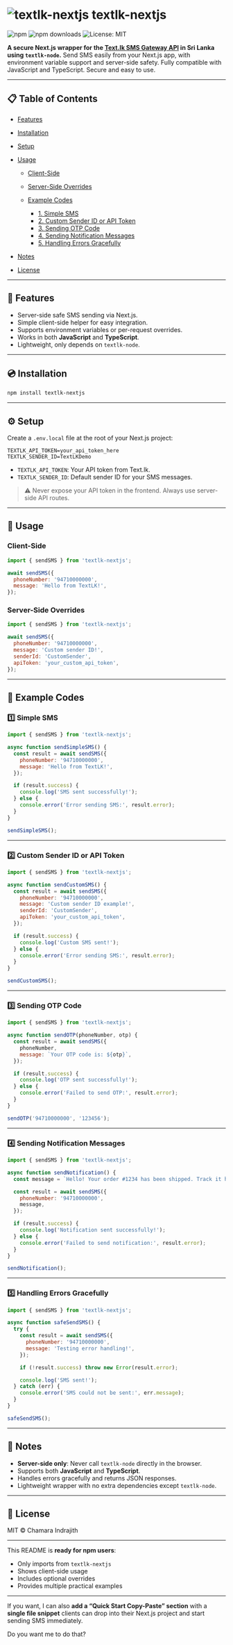 # ![textlk-nextjs](https://img.shields.io/badge/TextLK-Next.js-blue) textlk-nextjs

![npm](https://img.shields.io/npm/v/textlk-nextjs?color=blue) ![npm downloads](https://img.shields.io/npm/dt/textlk-nextjs) ![License: MIT](https://img.shields.io/badge/License-MIT-green)

**A secure Next.js wrapper for the [Text.lk SMS Gateway API](https://www.text.lk/) in Sri Lanka using `textlk-node`.**
Send SMS easily from your Next.js app, with environment variable support and server-side safety. Fully compatible with JavaScript and TypeScript. Secure and easy to use.

---

## 📋 Table of Contents

* [Features](#-features)
* [Installation](#-installation)
* [Setup](#-setup)
* [Usage](#-usage)

  * [Client-Side](#client-side)
  * [Server-Side Overrides](#server-side-overrides)
  * [Example Codes](#example-codes)

    * [1. Simple SMS](#1-simple-sms)
    * [2. Custom Sender ID or API Token](#2-custom-sender-id-or-api-token)
    * [3. Sending OTP Code](#3-sending-otp-code)
    * [4. Sending Notification Messages](#4-sending-notification-messages)
    * [5. Handling Errors Gracefully](#5-handling-errors-gracefully)
* [Notes](#-notes)
* [License](#-license)

---

## 🚀 Features

* Server-side safe SMS sending via Next.js.
* Simple client-side helper for easy integration.
* Supports environment variables or per-request overrides.
* Works in both **JavaScript** and **TypeScript**.
* Lightweight, only depends on `textlk-node`.

---

## 💿 Installation

```bash
npm install textlk-nextjs
```

---

## ⚙️ Setup

Create a `.env.local` file at the root of your Next.js project:

```env
TEXTLK_API_TOKEN=your_api_token_here
TEXTLK_SENDER_ID=TextLKDemo
```

* `TEXTLK_API_TOKEN`: Your API token from Text.lk.
* `TEXTLK_SENDER_ID`: Default sender ID for your SMS messages.

> ⚠️ Never expose your API token in the frontend. Always use server-side API routes.

---

## 🧩 Usage

### Client-Side

```javascript
import { sendSMS } from 'textlk-nextjs';

await sendSMS({
  phoneNumber: '94710000000',
  message: 'Hello from TextLK!',
});
```

### Server-Side Overrides

```javascript
import { sendSMS } from 'textlk-nextjs';

await sendSMS({
  phoneNumber: '94710000000',
  message: 'Custom sender ID!',
  senderId: 'CustomSender',
  apiToken: 'your_custom_api_token',
});
```

---

## 📌 Example Codes

### 1️⃣ Simple SMS

```javascript
import { sendSMS } from 'textlk-nextjs';

async function sendSimpleSMS() {
  const result = await sendSMS({
    phoneNumber: '94710000000',
    message: 'Hello from TextLK!',
  });

  if (result.success) {
    console.log('SMS sent successfully!');
  } else {
    console.error('Error sending SMS:', result.error);
  }
}

sendSimpleSMS();
```

---

### 2️⃣ Custom Sender ID or API Token

```javascript
import { sendSMS } from 'textlk-nextjs';

async function sendCustomSMS() {
  const result = await sendSMS({
    phoneNumber: '94710000000',
    message: 'Custom sender ID example!',
    senderId: 'CustomSender',
    apiToken: 'your_custom_api_token',
  });

  if (result.success) {
    console.log('Custom SMS sent!');
  } else {
    console.error('Error sending SMS:', result.error);
  }
}

sendCustomSMS();
```

---

### 3️⃣ Sending OTP Code

```javascript
import { sendSMS } from 'textlk-nextjs';

async function sendOTP(phoneNumber, otp) {
  const result = await sendSMS({
    phoneNumber,
    message: `Your OTP code is: ${otp}`,
  });

  if (result.success) {
    console.log('OTP sent successfully!');
  } else {
    console.error('Failed to send OTP:', result.error);
  }
}

sendOTP('94710000000', '123456');
```

---

### 4️⃣ Sending Notification Messages

```javascript
import { sendSMS } from 'textlk-nextjs';

async function sendNotification() {
  const message = `Hello! Your order #1234 has been shipped. Track it here: https://tracking.example.com`;

  const result = await sendSMS({
    phoneNumber: '94710000000',
    message,
  });

  if (result.success) {
    console.log('Notification sent successfully!');
  } else {
    console.error('Failed to send notification:', result.error);
  }
}

sendNotification();
```

---

### 5️⃣ Handling Errors Gracefully

```javascript
import { sendSMS } from 'textlk-nextjs';

async function safeSendSMS() {
  try {
    const result = await sendSMS({
      phoneNumber: '94710000000',
      message: 'Testing error handling!',
    });

    if (!result.success) throw new Error(result.error);

    console.log('SMS sent!');
  } catch (err) {
    console.error('SMS could not be sent:', err.message);
  }
}

safeSendSMS();
```

---

## 📌 Notes

* **Server-side only**: Never call `textlk-node` directly in the browser.
* Supports both **JavaScript** and **TypeScript**.
* Handles errors gracefully and returns JSON responses.
* Lightweight wrapper with no extra dependencies except `textlk-node`.

---

## 📝 License

MIT © Chamara Indrajith

---

This README is **ready for npm users**:

* Only imports from `textlk-nextjs`
* Shows client-side usage
* Includes optional overrides
* Provides multiple practical examples

---

If you want, I can also **add a “Quick Start Copy-Paste” section** with a **single file snippet** clients can drop into their Next.js project and start sending SMS immediately.

Do you want me to do that?
